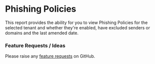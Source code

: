 # Phishing Policies

This report provides the ability for you to view Phishing Policies for the selected tenant and whether they're enabled, have excluded senders or domains and the last amended date.

### Feature Requests / Ideas

Please raise any [feature requests](https://github.com/KelvinTegelaar/CIPP/issues/new?assignees=\&labels=enhancement%2Cno-priority\&projects=\&template=feature.yml\&title=%5BFeature+Request%5D%3A+) on GitHub.

